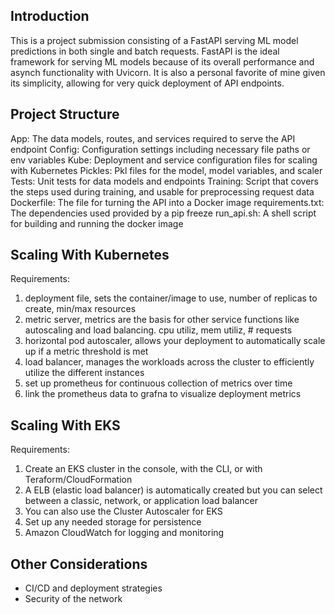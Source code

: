## Introduction
This is a project submission consisting of a FastAPI serving ML model predictions in both single and batch requests.
FastAPI is the ideal framework for serving ML models because of its overall performance and asynch functionality with Uvicorn.  It is also a personal favorite of mine given its simplicity, allowing for very quick deployment of API endpoints.

## Project Structure
App: The data models, routes, and services required to serve the API endpoint
Config: Configuration settings including necessary file paths or env variables
Kube: Deployment and service configuration files for scaling with Kubernetes
Pickles: Pkl files for the model, model variables, and scaler
Tests: Unit tests for data models and endpoints
Training: Script that covers the steps used during training, and usable for preprocessing request data
Dockerfile: The file for turning the API into a Docker image
requirements.txt: The dependencies used provided by a pip freeze
run_api.sh: A shell script for building and running the docker image

## Scaling With Kubernetes
Requirements:
1. deployment file, sets the container/image to use, number of replicas to create, min/max resources
2. metric server, metrics are the basis for other service functions like autoscaling and load balancing. cpu utiliz, mem utiliz, # requests
3. horizontal pod autoscaler, allows your deployment to automatically scale up if a metric threshold is met
4. load balancer, manages the workloads across the cluster to efficiently utilize the different instances
5. set up prometheus for continuous collection of metrics over time
6. link the prometheus data to grafna to visualize deployment metrics

## Scaling With EKS
Requirements:
1. Create an EKS cluster in the console, with the CLI, or with Teraform/CloudFormation 
2. A ELB (elastic load balancer) is automatically created but you can select between a classic, network, or application load balancer 
3. You can also use the Cluster Autoscaler for EKS
4. Set up any needed storage for persistence
5. Amazon CloudWatch for logging and monitoring



## Other Considerations
- CI/CD and deployment strategies
- Security of the network 
